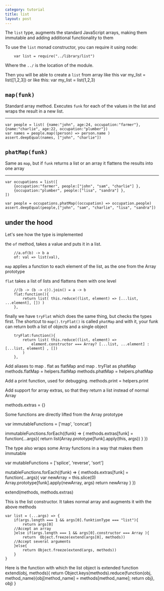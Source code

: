 ```yaml
---
category: tutorial
title: list 
layout: post
---
```


The `list` type, augments the standard JavaScript arrays, making them immutable and adding additional functionality to them

<!--more-->





To use the `list` monad constructor, you can require it using node:
		
		var list = require("../library/list")


Where the `../` is the location of the module.

Then you will be able to create a `list` from array like this
		var my_list = list([1,2,3])
or like this:
		var my_list = list(1,2,3)


`map(funk)`
----
Standard array method. Executes `funk` for each of the values in the list and wraps the result in a new list.

***


	var people = list( {name:"john", age:24, occupation:"farmer"}, {name:"charlie", age:22, occupation:"plumber"})
	var names = people.map((person) => person.name )
	assert.deepEqual(names, ["john", "charlie"])




`phatMap(funk)`
----
Same as `map`, but if `funk` returns a list or an array it flattens the results into one array

***



	
	var occupations = list([ 
		{occupation:"farmer", people:["john", "sam", "charlie"] },
		{occupation:"plumber", people:["lisa", "sandra"] },
	])
	
	var people = occupations.phatMap((occupation) => occupation.people)
	assert.deepEqual(people,["john", "sam", "charlie", "lisa", "sandra"])



under the hood
--------------
Let's see how the type is implemented










the `of` method, takes a value and puts it in a list.

		//a.of(b) -> b a
		of: val => list(val),

`map` applies a function to each element of the list, as the one from the Array prototype
		
`flat` takes a list of lists and flattens them with one level 

		//(b -> (b -> c)).join() = a -> b
		flat:function(){
			return list( this.reduce((list, element) => [...list, ...element], []) )
		},
		
finally we have `tryFlat` which does the same thing, but checks the types first. The shortcut to `map().tryFlat()` is called `phatMap`
and with it, your funk can return both a list of objects and a single object

		tryFlat:function(){
			return list( this.reduce((list, element) => 
				element.constructor === Array? [...list, ...element] : [...list, element] , [])
			)
		},




Add aliases to map . flat as flatMap and map . tryFlat as phatMap
        methods.flatMap = helpers.flatMap
        methods.phatMap = helpers.phatMap

Add a print function, used for debugging.
        methods.print = helpers.print


Add support for array extras, so that they return a list instead of normal Array

methods.extras = {}

Some functions are directly lifted from the Array prototype

var immutableFunctions = ['map', 'concat']

immutableFunctions.forEach((funk) => { 
	methods.extras[funk] = function(...args){
			return list(Array.prototype[funk].apply(this, args))
	}
})

The type also wraps some Array functions in a way that makes them immutable

var mutableFunctions = ['splice', 'reverse', 'sort']

mutableFunctions.forEach((funk) => { 
	methods.extras[funk] = function(...args){
			var newArray = this.slice(0)
			Array.prototype[funk].apply(newArray, args)
			return newArray
	}
})

extend(methods, methods.extras)

This is the list constructor. It takes normal array and augments it with the above methods
	
	var list = (...args) => {
		if(args.length === 1 && args[0].funktionType === "list"){
			return args[0]
		//Accept an array
		}else if(args.length === 1 && args[0].constructor === Array ){
			return  Object.freeze(extend(args[0], methods))
		//Accept several arguments
		}else{
			return Object.freeze(extend(args, methods))
		}
	}

Here is the function with which the list object is extended
	function extend(obj, methods){
		return Object.keys(methods).reduce(function(obj, method_name){obj[method_name] = methods[method_name]; return obj}, obj)
	}

